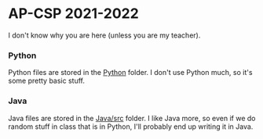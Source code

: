 # AP-CSP 2021-2022
I don't know why you are here (unless you are my teacher).

### Python
Python files are stored in the [Python](https://github.com/gr1ffin/AP-CSP/tree/main/Python) folder. I don't use Python much, so it's some pretty basic stuff. 

### Java
Java files are stored in the [Java/src](https://github.com/gr1ffin/AP-CSP/tree/main/Java/src) folder. I like Java more, so even if we do random stuff in class that is in Python, I'll probably end up writing it in Java.
